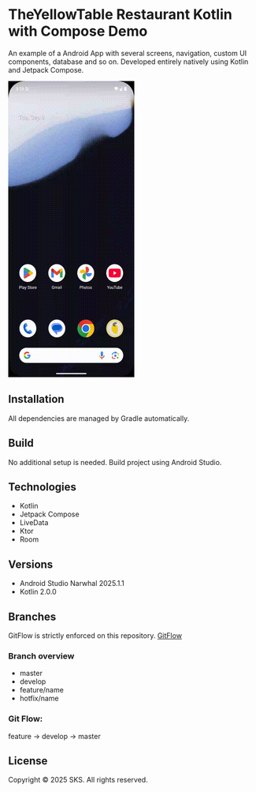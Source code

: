 # TheYellowTable Restaurant Kotlin with Compose Demo
An example of a Android App with several screens, navigation, custom UI components, database and so on. 
Developed entirely natively using Kotlin and Jetpack Compose.

![Demo](demo.gif)

## Installation
All dependencies are managed by Gradle automatically.

## Build
No additional setup is needed. Build project using Android Studio.

## Technologies
* Kotlin
* Jetpack Compose
* LiveData
* Ktor
* Room

## Versions
* Android Studio Narwhal 2025.1.1
* Kotlin 2.0.0

## Branches
GitFlow is strictly enforced on this repository. [GitFlow](https://www.atlassian.com/git/tutorials/comparing-workflows/gitflow-workflow)

### Branch overview
* master
* develop
* feature/name
* hotfix/name

### Git Flow:
feature -> develop -> master

## License
Copyright © 2025 SKS. All rights reserved.
